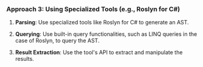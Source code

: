 ### Approach 3: Using Specialized Tools (e.g., Roslyn for C#)

1. **Parsing**: Use specialized tools like Roslyn for C# to generate an AST.
  
2. **Querying**: Use built-in query functionalities, such as LINQ queries in the case of Roslyn, to query the AST.

3. **Result Extraction**: Use the tool's API to extract and manipulate the results.

